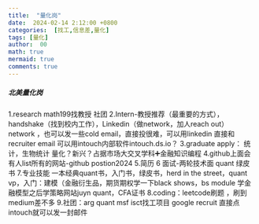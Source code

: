 ```yaml
---
title:  "量化岗"
date:  2024-02-14 2:12:00 +0800
categories:  [找工,信息差,量化] 
tags: [量化]     
author:  00                    
math: true
mermaid: true
comments: true
---
```

##### 北美量化岗
1.research math199找教授 社团
2.Intern-教授推荐（最重要的方式），handshake（找到校内工作），Linkedin（做network，加人reach out）
network ，也可以发一些cold email，直接投很难，可以用linkedin 直接和recruiter email
可以用intouch内部软件intouch.ds.io？
3.graduate apply： 统计，生物统计
量化？新兴？占据市场大交叉学科➕金融知识编程
4.github上面会有人list所有的网站-github postion2024
5.简历
6 面试-两轮技术面 quant 绿皮书
7.专业技能 
一本经典quant书，入门书，绿皮书，herd in the street，quant vp，入门：建模（金融衍生品，期货期权学一下black shows，bs module
学金融模型之后学策略网站juyn quant，CFA证书
8.coding：leetcode刷题 ，刷到medium差不多
9.社团：arg quant msf
isct找工项目
google recruit 直接点intouch就可以发一封邮件

